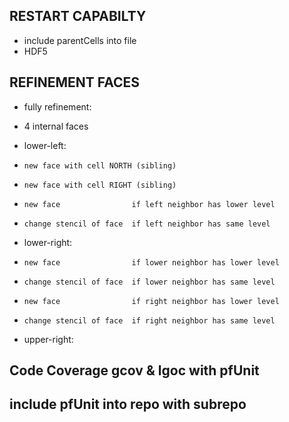 
## RESTART CAPABILTY
- include parentCells into file
- HDF5

## REFINEMENT FACES

- fully refinement:

- 4 internal faces

- lower-left:
*     new face with cell NORTH (sibling)
*     new face with cell RIGHT (sibling)
*     new face                if left neighbor has lower level
*     change stencil of face  if left neighbor has same level

- lower-right:
*     new face                if lower neighbor has lower level
*     change stencil of face  if lower neighbor has same level
*     new face                if right neighbor has lower level
*     change stencil of face  if right neighbor has same level

- upper-right:

## Code Coverage gcov & lgoc with pfUnit
## include pfUnit into repo with subrepo
